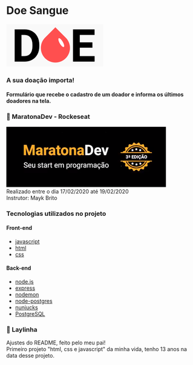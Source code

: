 ﻿ # Doe Sangue
![](./public/logo.png)
### A sua doação importa!
#### Formulário que recebe o cadastro de um doador e informa os últimos doadores na tela.

### :rocket: MaratonaDev - Rockeseat
![](./public/maratonadev.png) <br/>
Realizado entre o dia 17/02/2020 até 19/02/2020<br/>
Instrutor: Mayk Brito

### Tecnologias utilizados no projeto

#### Front-end 
* [javascript](https://developer.mozilla.org/pt-BR/docs/Web/JavaScript)
* [html](https://developer.mozilla.org/pt-BR/docs/Web/HTML)
* [css](https://developer.mozilla.org/pt-BR/docs/Web/CSS)

#### Back-end 
* [node.js](https://nodejs.org/pt-br/docs/) 
* [express](https://expressjs.com/pt-br/starter/installing.html)
* [nodemon](https://github.com/remy/nodemon#nodemon)
* [node-postgres](https://node-postgres.com/)
* [nunjucks](https://mozilla.github.io/nunjucks/templating.html)
* [PostgreSQL](https://www.postgresql.org/)

### :girl: Laylinha
Ajustes do README, feito pelo meu pai!<br/>
Primeiro projeto "html, css e javascript" da minha vida, tenho 13 anos na data desse projeto.
